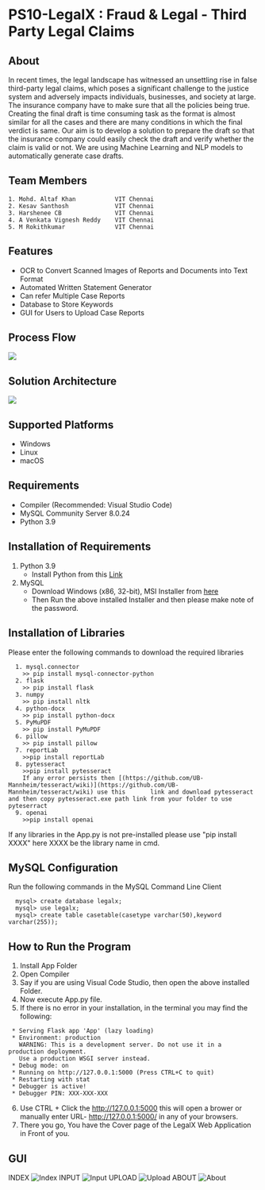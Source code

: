 # PS10-LegalX : Fraud & Legal - Third Party Legal Claims

## About
In recent times, the legal landscape has witnessed an unsettling rise in false third-party legal claims, which poses a significant challenge to the justice system and adversely impacts individuals, businesses, and society at large. The insurance company have to make sure that all the policies being true. Creating the final draft is time consuming task as the format is almost similar for all the cases and there are many conditions in which the final verdict is same. Our aim is to develop a solution to prepare the draft so that the insurance company could easily check the draft and verify whether the claim is valid or not. We are using Machine Learning and NLP models to automatically generate case drafts.

## Team Members
```
1. Mohd. Altaf Khan           VIT Chennai
2. Kesav Santhosh             VIT Chennai
3. Harshenee CB               VIT Chennai
4. A Venkata Vignesh Reddy    VIT Chennai
5. M Rokithkumar              VIT Chennai
```

## Features
* OCR to Convert Scanned Images of Reports and Documents into Text Format
* Automated Written Statement Generator
* Can refer Multiple Case Reports
* Database to Store Keywords 
* GUI for Users to Upload Case Reports


## Process Flow
<img src=https://github.com/hackrx40/PS10-LegalX/assets/138132906/ffdc7b5b-406e-46d7-bacd-1d06cc5be706>

## Solution Architecture
<img src=https://github.com/hackrx40/PS10-LegalX/assets/138132906/9316315f-2574-4b6b-9e85-136a68606d21>

## Supported Platforms
* Windows
* Linux
* macOS

## Requirements
* Compiler (Recommended: Visual Studio Code)
* MySQL Community Server 8.0.24
* Python 3.9
  
## Installation of Requirements
1. Python 3.9
   * Install Python from this [Link](https://www.python.org/downloads/release/python-396/)
2. MySQL
   * Download Windows (x86, 32-bit), MSI Installer from [here](https://downloads.mysql.com/archives/installer/)
   * Then Run the above installed Installer and then please make note of the password.
   
## Installation of Libraries
Please enter the following commands to download the required libraries
```
  1. mysql.connector
    >> pip install mysql-connector-python
  2. flask
    >> pip install flask
  3. numpy
    >> pip install nltk
  4. python-docx
    >> pip install python-docx
  5. PyMuPDF
    >> pip install PyMuPDF
  6. pillow
    >> pip install pillow
  7. reportLab
    >>pip install reportLab
  8. pytesseract
    >>pip install pytesseract
    If any error persists then [(https://github.com/UB-Mannheim/tesseract/wiki)](https://github.com/UB-Mannheim/tesseract/wiki) use this       link and download pytesseract and then copy pytesseract.exe path link from your folder to use pyteserract
  9. openai
    >>pip install openai
```
If any libraries in the App.py is not pre-installed please use "pip install XXXX" here XXXX be the library name in cmd.

## MySQL Configuration
Run the following commands in the MySQL Command Line Client
```
  mysql> create database legalx;
  mysql> use legalx;
  mysql> create table casetable(casetype varchar(50),keyword varchar(255));
```

## How to Run the Program
1. Install App Folder
2. Open Compiler
3. Say if you are using Visual Code Studio, then open the above installed Folder.
4. Now execute App.py file.
5. If there is no error in your installation, in the terminal you may find the following:
```
 * Serving Flask app 'App' (lazy loading)
 * Environment: production
   WARNING: This is a development server. Do not use it in a production deployment.
   Use a production WSGI server instead.
 * Debug mode: on
 * Running on http://127.0.0.1:5000 (Press CTRL+C to quit)
 * Restarting with stat
 * Debugger is active!
 * Debugger PIN: XXX-XXX-XXX
```
6. Use CTRL + Click the http://127.0.0.1:5000 this will open a brower or manually enter URL- http://127.0.0.1:5000/ in any of your browsers.
7. There you go, You have the Cover page of the LegalX Web Application in Front of you.


## GUI
INDEX
![Index](https://github.com/hackrx40/PS10-LegalX/assets/75007002/de5395fe-86c2-47ea-8747-4ab7f7ae245f)
INPUT
![Input](https://github.com/hackrx40/PS10-LegalX/assets/75007002/cf4ba8a8-2d9b-428f-89f4-fa75b1a03c97)
UPLOAD
![Upload](https://github.com/hackrx40/PS10-LegalX/assets/75007002/cfc68977-8a74-4aa1-8d29-7f531ff7b36e)
ABOUT
![About](https://github.com/hackrx40/PS10-LegalX/assets/75007002/5e68066e-8fda-43aa-b92b-f5c9a0c64336)




